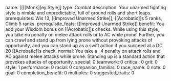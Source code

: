 name: [[[[Monk]]ey Style]]
type: Combat
description: Your unarmed fighting style is nimble and unpredictable, full of ground rolls and short leaps.
prerequisites: Wis 13, [[Improved Unarmed Strike]], [[Acrobatic]]s 5 ranks, Climb 5 ranks.
prerequisite_feats: [[Improved Unarmed Strike]]
benefit: You add your Wisdom bonus on [[Acrobatic]]s checks. While using this style, you take no penalty on melee attack rolls or to AC while prone. Further, you can crawl and stand up from lying prone without provoking attacks of opportunity, and you can stand up as a swift action if you succeed at a DC 20 [[Acrobatic]]s check.
normal: You take a -4 penalty on attack rolls and AC against melee attacks while prone. Standing up is a standard action that provokes attacks of opportunity.
special: 0
teamwork: 0
critical: 0
grit: 0
style: 1
performance: 0
racial: 0
companion_familiar: 0
race_name: 0
note: 0
goal: 0
completion_benefit: 0
multiples: 0
suggested_traits: 0
